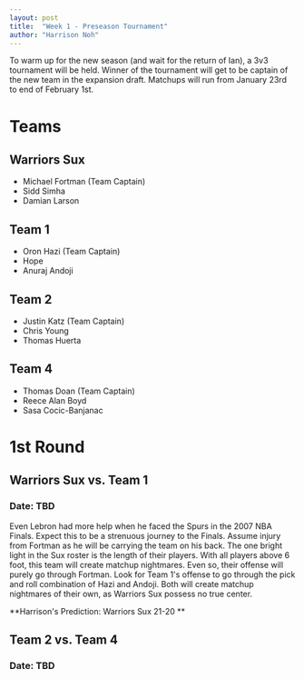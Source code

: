 ```yaml
---
layout: post
title:  "Week 1 - Preseason Tournament"
author: "Harrison Noh"
---
```


To warm up for the new season (and wait for the return of Ian), a 3v3 tournament will be held. Winner of the tournament will get to be captain of the new team in the expansion draft. Matchups will run from January 23rd to end of February 1st.

# Teams
## Warriors Sux
- Michael Fortman (Team Captain)
- Sidd Simha
- Damian Larson

## Team 1
- Oron Hazi (Team Captain)
- Hope
- Anuraj Andoji

## Team 2 
- Justin Katz (Team Captain)
- Chris Young
- Thomas Huerta

## Team 4
- Thomas Doan (Team Captain)
- Reece Alan Boyd
- Sasa Cocic-Banjanac

# 1st Round
## Warriors Sux vs. Team 1
### Date: TBD
Even Lebron had more help when he faced the Spurs in the 2007 NBA Finals. Expect this to be a strenuous journey to the Finals. Assume injury from Fortman as he will be carrying the team on his back. The one bright light in the Sux roster is the length of their players. With all players above 6 foot, this team will create matchup nightmares. Even so, their offense will purely go through Fortman. Look for Team 1's offense to go through the pick and roll combination of Hazi and Andoji. Both will create matchup nightmares of their own, as Warriors Sux possess no true center.

**Harrison's Prediction: Warriors Sux 21-20 **

## Team 2 vs. Team 4
### Date: TBD

